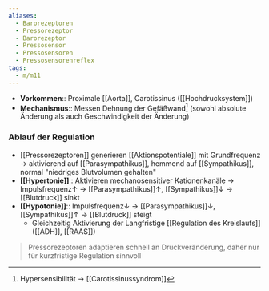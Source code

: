 ```yaml
---
aliases:
  - Barorezeptoren
  - Pressorezeptor
  - Barorezeptor
  - Pressosensor
  - Pressosensoren
  - Pressosensorenreflex
tags:
  - m/m11
---
```

- **Vorkommen**:: Proximale [[Aorta]], Carotissinus ([[Hochdrucksystem]])
- **Mechanismus**:: Messen Dehnung der Gefäßwand[^1] (sowohl absolute Änderung als auch Geschwindigkeit der Änderung)
### Ablauf der Regulation
- [[Pressorezeptoren]] generieren [[Aktionspotentiale]] mit Grundfrequenz → aktivierend auf [[Parasympathikus]], hemmend auf [[Sympathikus]], normal "niedriges Blutvolumen gehalten"
- **[[Hypertonie]]**:: Aktivieren mechanosensitiver Kationenkanäle → Impulsfrequenz↑ → [[Parasympathikus]]↑, [[Sympathikus]]↓ → [[Blutdruck]] sinkt
- **[[Hypotonie]]**:: Impulsfrequenz↓ → [[Parasympathikus]]↓, [[Sympathikus]]↑ → [[Blutdruck]] steigt
	- Gleichzeitig Aktivierung der Langfristige [[Regulation des Kreislaufs]] ([[ADH]], [[RAAS]])
> Pressorezeptoren adaptieren schnell an Druckveränderung, daher nur für kurzfristige Regulation sinnvoll

[^1]: Hypersensibilität → [[Carotissinussyndrom]]